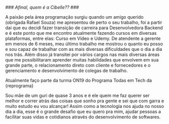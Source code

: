 

*### Afinal, quem é a Cibelle??* ###

A paixão pela área programação surgiu quando um amigo querido (obrigada Rafael Souza) me apresentou de perto o seu trabalho, foi a partir dai que eu decidi fazer transição de carreira para Desenvolvedora Backend e é este ponto que me encontro atualmente fazendo cursos em diversas plataformas, entre elas: Curso em Vídeo e Udemy.
De atendente a gerente em menos de 6 meses, meu último trabalho me mostrou o quanto eu posso e sou capaz de trabalhar com as mais diversas dificuldades que o dia a dia nos trás. 
Além disso já transitei por vários cargos nas mais diversas áreas que me possibilitaram aprender muitas habilidades que envolvem em sua grande parte, o relacionamento direto com cliente e fornecedores e o gerenciamento e desenvolvimento de colegas de trabalho.

Atualmente faço parte da turma ON19 do Programa Todas em Tech da {reprograma}

Sou mãe de um guri de quase 3 anos e é ele quem me faz querer ser melhor e correr atrás das coisas que sonho pra gente e sei que com garra e muito estudo eu vou alcançar!
Assim como a tecnologia nos ajuda no nosso dia a dia, esse é o grande desafio que eu quero pra mim, ajudar pessoas a facilitar suas vidas e cotidianos através do desenvolvimento de softwares.
